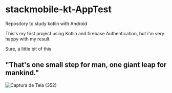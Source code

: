 # stackmobile-kt-AppTest
Repository to study kotlin with Android

This's my first project using Kotlin and firebase Authentication, but i'm very happy with my result.

Sure, a little bit of this
## "That's one small step for man, one giant leap for mankind."

![Captura de Tela (352)](https://user-images.githubusercontent.com/72364037/204425196-4a8319ee-ddd6-4497-a619-470708e368c6.png)

